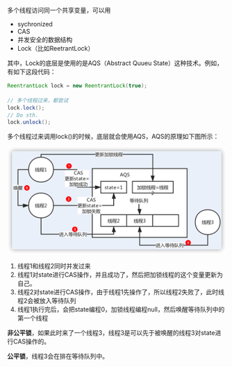 多个线程访问同一个共享变量，可以用

* sychronized
* CAS
* 并发安全的数据结构
* Lock（比如ReetrantLock）

其中，Lock的底层是使用的是AQS（Abstract Quueu State）这种技术。例如，有如下这段代码：

```java
ReentrantLock lock = new ReentrantLock(true);

// 多个线程过来，都尝试
lock.lock();
// Do sth.
lock.unlock();
```

多个线程过来调用lock()的时候，底层就会使用AQS，AQS的原理如下图所示：

![image-20210727112518499](JDK%E4%B8%AD%E7%9A%84AQS%E7%9A%84%E5%AE%9E%E7%8E%B0%E5%8E%9F%E7%90%86/image-20210727112518499.png)

1. 线程1和线程2同时并发过来
2. 线程1对state进行CAS操作，并且成功了，然后把加锁线程的这个变量更新为自己。
3. 线程2对state进行CAS操作，由于线程1先操作了，所以线程2失败了，此时线程2会被放入等待队列
4. 线程1执行完后，会把state编程0，加锁线程编程null，然后唤醒等待队列中的第一个线程

**非公平锁**，如果此时来了一个线程3，线程3是可以先于被唤醒的线程3对state进行CAS操作的。

**公平锁**，线程3会在排在等待队列中。















